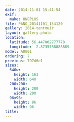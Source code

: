 ```yaml
---
date: 2014-11-01 15:41:54
exif:
  make: ONEPLUS
file: PANO_20141101_154120
gallery: 2014-tentmuir
layout: gallery-photo
location:
  latitude: 56.447002777778
  longitude: -2.8735788888889
model: A0001
ordering: 7
previous: 797d6e1
sizes:
  640w:
    height: 163
    width: 640
  200x200:
    height: 200
    width: 200
  96x96:
    height: 96
    width: 96
title: 
---
```

